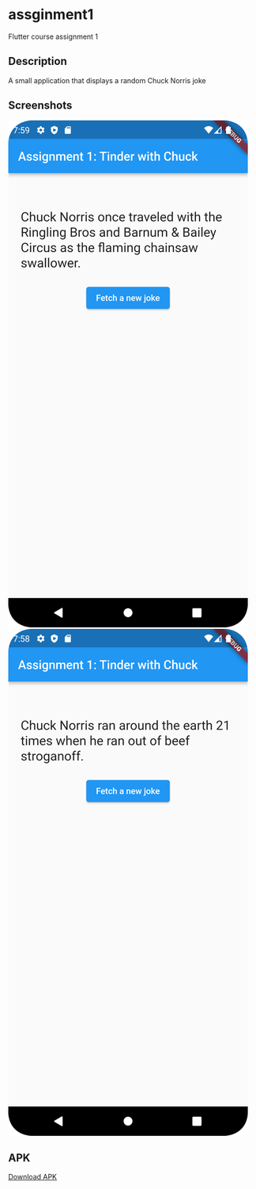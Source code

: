 # assginment1

Flutter course assignment 1

## Description

A small application that displays a random Chuck Norris joke

## Screenshots

![Screenshot 1](./screenshots/app_screenshot_0.png)
![Screenshot 2](./screenshots/app_screenshot_1.png)

## APK

[Download APK](https://github.com/run4w4y/cpmdf-assignment1/releases/download/0.0.1/app-release.apk)
